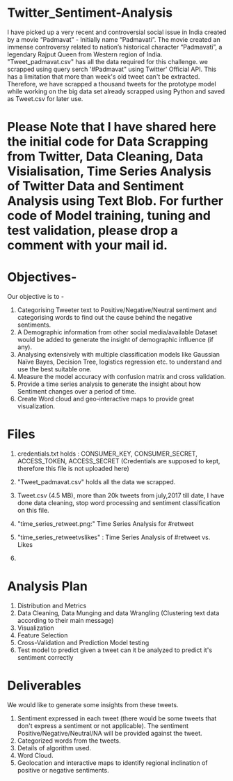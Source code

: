 # Twitter_Sentiment-Analysis
I have picked up a very recent and controversial social issue in India created by a movie “Padmavat” - Initially name “Padmavati”. The movie created an immense controversy related to nation’s historical character “Padmavati”, a legendary Rajput Queen from Western region of India.
"Tweet_padmavat.csv" has all the data required for this challenge. we scrapped using query serch '#Padmavat" using Twitter' Official API. This has a limitation that more than week's old tweet can't be extracted.
Therefore, we have scrapped a thousand tweets for the prototype model while working on the big data set already scrapped using Python and saved as Tweet.csv for later use.

# Please Note that I have shared here the initial code for Data Scrapping from Twitter, Data Cleaning, Data Visialisation, Time Series Analysis of Twitter Data and Sentiment Analysis using Text Blob. For further code of Model training, tuning and test validation, please drop a comment with your mail id.

# Objectives-
Our objective is to -
1.	Categorising Tweeter text to Positive/Negative/Neutral sentiment and categorising words to find out the cause behind the negative sentiments.
2.	A Demographic information from other social media/available Dataset would be added to generate the insight of demographic influence (if any).
3.	Analysing extensively with multiple classification models like Gaussian Naïve Bayes, Decision Tree, logistics regression etc. to understand and use the best suitable one.
4.	Measure the model accuracy with confusion matrix and cross validation.
5.	Provide a time series analysis to generate the insight about how Sentiment changes over a period of time.
6.	Create Word cloud and geo-interactive maps to provide great visualization. 


# Files 
1. credentials.txt holds :
  CONSUMER_KEY, CONSUMER_SECRET, ACCESS_TOKEN, ACCESS_SECRET (Credentials are supposed to kept, therefore this file is not uploaded here)
  
2. "Tweet_padmavat.csv" holds all the data we scrapped.
3. Tweet.csv (4.5 MB), more than 20k tweets from july,2017 till date, I have done data cleaning, stop word processing and sentiment classification on this file.
4. "time_series_retweet.png:" Time Series Analysis for #retweet
5. "time_series_retweetvslikes" : Time Series Analysis of #retweet vs. Likes
6.

# Analysis Plan

1. Distribution and Metrics
2. Data Cleaning, Data Munging and data Wrangling (Clustering text data according to their
main message)
3. Visualization
4. Feature Selection
5. Cross-Validation and Prediction Model testing
6. Test model to predict given a tweet can it be analyzed to predict it's sentiment correctly

# Deliverables
We would like to generate some insights from these tweets.
 1. Sentiment expressed in each tweet (there would be some tweets that don't express a
sentiment or not applicable). The sentiment Positive/Negative/Neutral/NA will be provided against the tweet. 
2. Categorized words from the tweets. 
3. Details of algorithm used. 
4. Word Cloud.
5. Geolocation and interactive maps to identify regional inclination of positive or negative sentiments.
